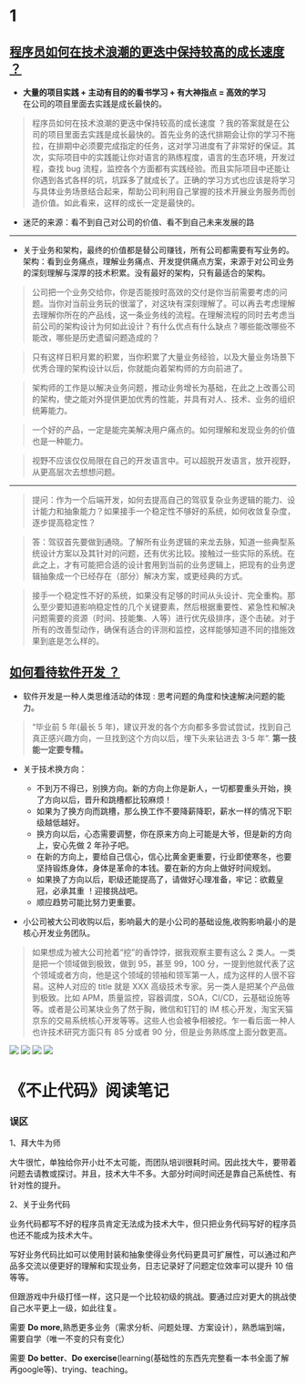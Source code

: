 
# 1

## [程序员如何在技术浪潮的更迭中保持较高的成长速度 ？](https://halfrost.com/halfrost_2017/)
- **大量的项目实践 + 主动有目的的看书学习 + 有大神指点 = 高效的学习**  
在公司的项目里面去实践是成长最快的。

> 程序员如何在技术浪潮的更迭中保持较高的成长速度 ？我的答案就是在公司的项目里面去实践是成长最快的。首先业务的迭代排期会让你的学习不拖拉，在排期中必须要完成指定的任务，这对学习进度有了非常好的保证。其次，实际项目中的实践能让你对语言的熟练程度，语言的生态环境，开发过程，查找 bug 流程，监控各个方面都有实践经验。而且实际项目中还能让你遇到各式各样的坑，坑踩多了就成长了。正确的学习方式也应该是将学习与具体业务场景结合起来，帮助公司利用自己掌握的技术开展业务服务而创造价值。如此看来，这样的成长一定是最快的。
- 迷茫的来源：看不到自己对公司的价值、看不到自己未来发展的路

---

- 关于业务和架构，最终的价值都是替公司赚钱，所有公司都需要有写业务的。架构：看到业务痛点，理解业务痛点、开发提供痛点方案，来源于对公司业务的深刻理解与深厚的技术积累。没有最好的架构，只有最适合的架构。

> 公司把一个业务交给你，你是否能按时高效的交付是你当前需要考虑的问题。当你对当前业务玩的很溜了，对这块有深刻理解了。可以再去考虑理解去理解你所在的产品线，这一条业务线的流程。在理解流程的同时去考虑当前公司的架构设计为何如此设计？有什么优点有什么缺点？哪些能改哪些不能改，哪些是历史遗留问题造成的？

> 只有这样日积月累的积累，当你积累了大量业务经验，以及大量业务场景下优秀合理的架构设计以后，你就能向着架构师的方向前进了。

> 架构师的工作是以解决业务问题，推动业务增长为基础，在此之上改善公司的架构，使之能对外提供更加优秀的性能，并具有对人、技术、业务的组织统筹能力。

> 一个好的产品，一定是能完美解决用户痛点的。如何理解和发现业务的价值也是一种能力。

> 视野不应该仅仅局限在自己的开发语言中。可以超脱开发语言，放开视野，从更高层次去想想问题。

---

> 提问：作为一个后端开发，如何去提高自己的驾驭复杂业务逻辑的能力、设计能力和抽象能力？如果接手一个稳定性不够好的系统，如何收敛复杂度，逐步提高稳定性？

> 答：驾驭首先要做到通晓。了解所有业务逻辑的来龙去脉，知道一些典型系统设计方案以及其针对的问题，还有优劣比较。接触过一些实际的系统。在此之上，才有可能把合适的设计套用到当前的业务逻辑上，把现有的业务逻辑抽象成一个已经存在（部分）解决方案，或更经典的方式。

>接手一个稳定性不好的系统，如果没有足够的时间从头设计、完全重构。那么至少要知道影响稳定性的几个关键要素，然后根据重要性、紧急性和解决问题需要的资源（时间、技能集、人等）进行优先级排序，逐个击破。对于所有的改善型动作，确保有适合的评测和监控，这样能够知道不同的措施效果到底是怎么样的。

## [如何看待软件开发 ？](https://halfrost.com/halfrost_2018/)
- 软件开发是一种人类思维活动的体现 : 思考问题的角度和快速解决问题的能力。

> “毕业前 5 年(最长 5 年)，建议开发的各个方向都多多尝试尝试，找到自己真正感兴趣方向，一旦找到这个方向以后，埋下头来钻进去 3-5 年”. **第一技能一定要专精。**

- 关于技术换方向：

  - 不到万不得已，别换方向。新的方向上你是新人，一切都要重头开始，换了方向以后，晋升和跳槽都比较麻烦！
  - 如果为了换方向而跳槽，那么换工作不要降薪降职，薪水一样的情况下职级越低越好。
  - 换方向以后，心态需要调整，你在原来方向上可能是大爷，但是新的方向上，安心先做 2 年孙子吧。
  - 在新的方向上，要给自己信心，信心比黄金更重要，行业即使寒冬，也要坚持锻炼身体，身体是革命的本钱。要在新的方向上做好时间规划。
  - 如果换了方向以后，职级还能提高了，请做好心理准备，牢记：欲戴皇冠，必承其重 ！迎接挑战吧。
  - 顺应趋势可能比努力更重要。

- 小公司被大公司收购以后，影响最大的是小公司的基础设施,收购影响最小的是核心开发业务团队。

> 如果想成为被大公司抢着“挖”的香饽饽，据我观察主要有这么 2 类人。一类是把一个领域做到极致，做到 95，甚至 99，100 分，一提到他就代表了这个领域或者方向，他是这个领域的领袖和领军第一人，成为这样的人很不容易。这种人对应的 title 就是 XXX 高级技术专家。另一类人是把某个产品做到极致。比如 APM，质量监控，容器调度，SOA，CI/CD，云基础设施等等。或者是公司某块业务了然于胸，微信和钉钉的 IM 核心开发，淘宝天猫京东的交易系统核心开发等等。这些人也会被争相被挖。乍一看后面一种人也许技术研究方面只有 85 分或者 90 分，但是业务熟练度上面分数更高。

![](../../pic/2019-12-17-15-17-49.png)
![](../../pic/2019-12-17-15-15-01.png)
![](../../pic/2019-12-17-15-18-11.png)
![](../../pic/2019-12-17-15-18-37.png)


# 《不止代码》阅读笔记

### 误区
1、拜大牛为师

大牛很忙，单独给你开小灶不太可能，而团队培训很耗时间。因此找大牛，要带着问题去请教或探讨。并且，技术大牛不多。大部分时间时间还是靠自己系统性、有针对性的提升。

2、关于业务代码

业务代码都写不好的程序员肯定无法成为技术大牛，但只把业务代码写好的程序员也还不能成为技术大牛。

写好业务代码比如可以使用封装和抽象使得业务代码更具可扩展性，可以通过和产品多交流以便更好的理解和实现业务，日志记录好了问题定位效率可以提升 10 倍等等。

但跟游戏中升级打怪一样，这只是一个比较初级的挑战。要通过应对更大的挑战使自己水平更上一级，如此往复。

需要 **Do more**,熟悉更多业务（需求分析、问题处理、方案设计），熟悉端到端，需要自学（唯一不变的只有变化）

需要 **Do better**、**Do exercise**(learning(基础性的东西先完整看一本书全面了解再google等)、trying、teaching。




